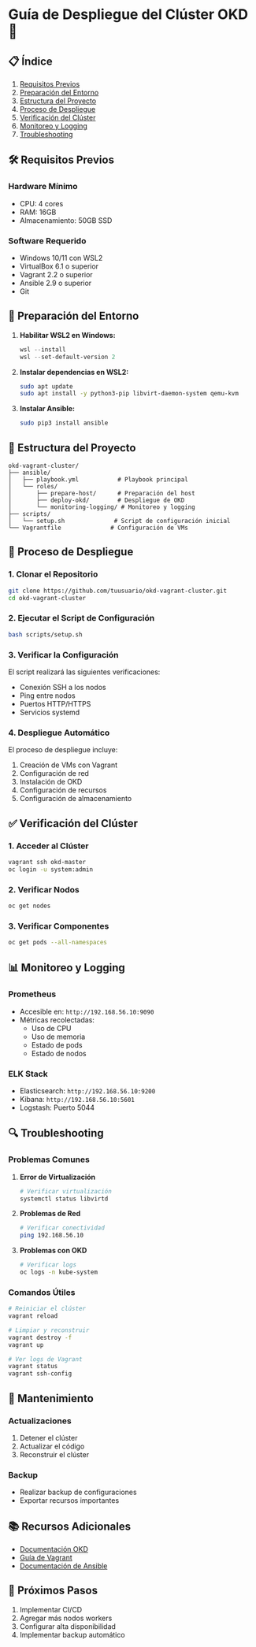 # Guía de Despliegue del Clúster OKD 🚀

## 📋 Índice
1. [Requisitos Previos](#requisitos-previos)
2. [Preparación del Entorno](#preparación-del-entorno)
3. [Estructura del Proyecto](#estructura-del-proyecto)
4. [Proceso de Despliegue](#proceso-de-despliegue)
5. [Verificación del Clúster](#verificación-del-clúster)
6. [Monitoreo y Logging](#monitoreo-y-logging)
7. [Troubleshooting](#troubleshooting)

## 🛠️ Requisitos Previos

### Hardware Mínimo
- CPU: 4 cores
- RAM: 16GB
- Almacenamiento: 50GB SSD

### Software Requerido
- Windows 10/11 con WSL2
- VirtualBox 6.1 o superior
- Vagrant 2.2 o superior
- Ansible 2.9 o superior
- Git

## 🔧 Preparación del Entorno

1. **Habilitar WSL2 en Windows:**
   ```powershell
   wsl --install
   wsl --set-default-version 2
   ```

2. **Instalar dependencias en WSL2:**
   ```bash
   sudo apt update
   sudo apt install -y python3-pip libvirt-daemon-system qemu-kvm
   ```

3. **Instalar Ansible:**
   ```bash
   sudo pip3 install ansible
   ```

## 📁 Estructura del Proyecto

```
okd-vagrant-cluster/
├── ansible/
│   ├── playbook.yml           # Playbook principal
│   └── roles/
│       ├── prepare-host/      # Preparación del host
│       ├── deploy-okd/        # Despliegue de OKD
│       └── monitoring-logging/ # Monitoreo y logging
├── scripts/
│   └── setup.sh              # Script de configuración inicial
└── Vagrantfile              # Configuración de VMs
```

## 🚀 Proceso de Despliegue

### 1. Clonar el Repositorio
```bash
git clone https://github.com/tuusuario/okd-vagrant-cluster.git
cd okd-vagrant-cluster
```

### 2. Ejecutar el Script de Configuración
```bash
bash scripts/setup.sh
```

### 3. Verificar la Configuración
El script realizará las siguientes verificaciones:
- Conexión SSH a los nodos
- Ping entre nodos
- Puertos HTTP/HTTPS
- Servicios systemd

### 4. Despliegue Automático
El proceso de despliegue incluye:
1. Creación de VMs con Vagrant
2. Configuración de red
3. Instalación de OKD
4. Configuración de recursos
5. Configuración de almacenamiento

## ✅ Verificación del Clúster

### 1. Acceder al Clúster
```bash
vagrant ssh okd-master
oc login -u system:admin
```

### 2. Verificar Nodos
```bash
oc get nodes
```

### 3. Verificar Componentes
```bash
oc get pods --all-namespaces
```

## 📊 Monitoreo y Logging

### Prometheus
- Accesible en: `http://192.168.56.10:9090`
- Métricas recolectadas:
  - Uso de CPU
  - Uso de memoria
  - Estado de pods
  - Estado de nodos

### ELK Stack
- Elasticsearch: `http://192.168.56.10:9200`
- Kibana: `http://192.168.56.10:5601`
- Logstash: Puerto 5044

## 🔍 Troubleshooting

### Problemas Comunes

1. **Error de Virtualización**
   ```bash
   # Verificar virtualización
   systemctl status libvirtd
   ```

2. **Problemas de Red**
   ```bash
   # Verificar conectividad
   ping 192.168.56.10
   ```

3. **Problemas con OKD**
   ```bash
   # Verificar logs
   oc logs -n kube-system
   ```

### Comandos Útiles

```bash
# Reiniciar el clúster
vagrant reload

# Limpiar y reconstruir
vagrant destroy -f
vagrant up

# Ver logs de Vagrant
vagrant status
vagrant ssh-config
```

## 🔄 Mantenimiento

### Actualizaciones
1. Detener el clúster
2. Actualizar el código
3. Reconstruir el clúster

### Backup
- Realizar backup de configuraciones
- Exportar recursos importantes

## 📚 Recursos Adicionales

- [Documentación OKD](https://docs.okd.io/)
- [Guía de Vagrant](https://www.vagrantup.com/docs)
- [Documentación de Ansible](https://docs.ansible.com/)

## 🎯 Próximos Pasos

1. Implementar CI/CD
2. Agregar más nodos workers
3. Configurar alta disponibilidad
4. Implementar backup automático
